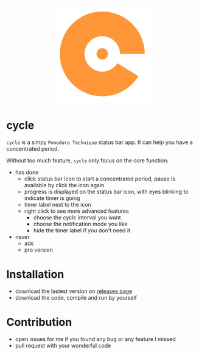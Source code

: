 <h3 align="center">
  <img src="cycle/Resources/Assets.xcassets/AppIcon.appiconset/Artboard@0.25x.png" alt="Cycle Logo" />
</h3>

cycle
=======
`cycle` is a simpy `Pomodoro Technique` status bar app. It can help you have a concentrated period.

Without too much feature, `cycle` only focus on the core function:

- has done
  - click status bar icon to start a concentrated period, pause is available by click the icon again
  - progress is displayed on the status bar icon, with eyes blinking to indicate timer is going
  - timer label next to the icon
  - right click to see more advanced features
	  - choose the cycle interval you want
	  - choose the notification mode you like
	  - hide the timer label if you don't need it
- never
  - ads
  - pro version
  
Installation
===

- download the lastest version on [releases page](https://github.com/hyice/cycle/releases)
- download the code, compile and run by yourself

Contribution
===
- open issues for me if you found any bug or any feature I missed
- pull request with your wonderful code
